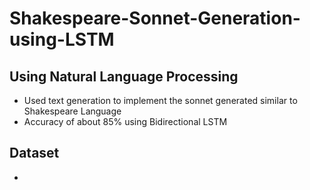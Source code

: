 # Shakespeare-Sonnet-Generation-using-LSTM

## Using Natural Language Processing
* Used text generation to implement the sonnet generated similar to Shakespeare Language
* Accuracy of about 85% using Bidirectional LSTM

## Dataset
* 
